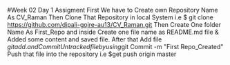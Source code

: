 #Week 02 Day 1 Assigment
First We have to Create own Repository Name As CV_Raman
Then Clone That Repository in local System i.e $ git clone https://github.com/dipali-gojre-au13/CV_Raman.git
Then Create One folder Name As First_Repo and inside Create one file name as README.md file & Added some content and saved file.
After that Add file $git add .
and Commit Untracked file by using$git Commit -m "First Repo_Created"
Push that file into the repository i.e $get push origin master